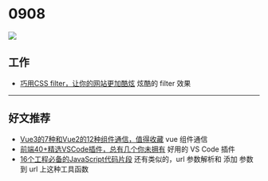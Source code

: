 
# 0908

![](http://h2.ioliu.cn/bing/YorkMinster_ZH-CN3129176050_1920x1080.jpg)

## 工作

- [巧用CSS filter，让你的网站更加酷炫](https://juejin.cn/post/7002829486806794276) 炫酷的 filter 效果


---

## 好文推荐

- [Vue3的7种和Vue2的12种组件通信，值得收藏](https://juejin.cn/post/6999687348120190983) vue 组件通信
- [前端40+精选VSCode插件，总有几个你未拥有](https://juejin.cn/post/6997186741866070023) 好用的 VS Code 插件
- [16个工程必备的JavaScript代码片段](https://juejin.cn/post/7000919400249294862) 还有类似的，url 参数解析和 添加 参数到 url 上这种工具函数

